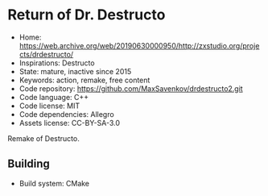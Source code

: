 # Return of Dr. Destructo

- Home: https://web.archive.org/web/20190630000950/http://zxstudio.org/projects/drdestructo/
- Inspirations: Destructo
- State: mature, inactive since 2015
- Keywords: action, remake, free content
- Code repository: https://github.com/MaxSavenkov/drdestructo2.git
- Code language: C++
- Code license: MIT
- Code dependencies: Allegro
- Assets license: CC-BY-SA-3.0

Remake of Destructo.

## Building

- Build system: CMake
